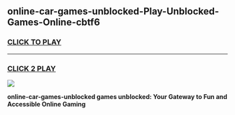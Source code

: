 
## online-car-games-unblocked-Play-Unblocked-Games-Online-cbtf6
<h3>
<a href="https://premium76.site?title=online-car-games-unblocked&ref=25A">CLICK TO PLAY</a></h3>
<hr>

<h3>
<a href="https://premium76.site?title=online-car-games-unblocked&ref=25A">CLICK 2 PLAY</a>
  
</h3>

<a href="https://premium76.site?title=online-car-games-unblocked&ref=25A"><img src="https://clearcache.store/games.png"></a>


**online-car-games-unblocked games unblocked: Your Gateway to Fun and Accessible Online Gaming**
